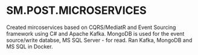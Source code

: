 # SM.POST.MICROSERVICES
Created mircoservices based on CQRS/MediatR and Event Sourcing framework using C# and Apache Kafka. MongoDB is used for the event source/write databse, MS SQL Server - for read. Ran Kafka, MongoDB and MS SQL in Docker.
